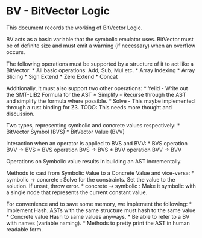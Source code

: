 # BV - BitVector Logic

This document records the working of BitVector Logic.

BV acts as a basic variable that the symbolic emulator uses. BitVector must be
of definite size and must emit a warning (if necessary) when an overflow
occurs.

The following operations must be supported by a structure of it to act like a
BitVector:
	* All basic operations: Add, Sub, Mul etc.
	* Array Indexing
	* Array Slicing
	* Sign Extend
	* Zero Extend
	* Concat

Additionally, it must also support two other operations:
	* Yeild - Write out the SMT-LIB2 Formula for the AST
	* Simplify - Recurse through the AST and simplify the formula where
	  possible.
	* Solve - This maybe implemented through a rust binding for Z3.
	  TODO: This needs more thought and discussion.

Two types, representing symbolic and concrete values respectively:
	* BitVector Symbol (BVS)
    * BitVector Value (BVV)

Interaction when an operator is applied to BVS and BVV:
	* BVS operation BVV -> BVS
	* BVS operation BVS -> BVS
	* BVV operation BVV -> BVV

Operations on Symbolic value results in building an AST incrementally.

Methods to cast from Symbolic Value to a Concrete Value and vice-versa:
	* symbolic -> concrete : Solve for the constraints. Set the value to the
	  solution. If unsat, throw error.
	* concrete -> symbolic : Make it symbolic with a single node that
	  represents the current constant value.

For convenience and to save some memory, we implement the following:
	* Implement Hash. ASTs with the same structure must hash to the same value
	* Concrete value Hash to same values anyways.
	* Be able to refer to a BV with names (variable naming).
	* Methods to pretty print the AST in human readable form.

